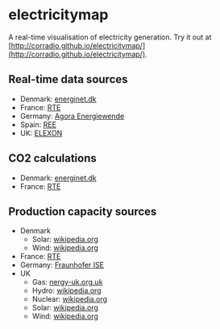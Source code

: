 # electricitymap
A real-time visualisation of electricity generation. Try it out at [http://corradio.github.io/electricitymap/](http://corradio.github.io/electricitymap/).

## Real-time data sources
- Denmark: [energinet.dk](http://energinet.dk/EN/El/Sider/Elsystemet-lige-nu.aspx)
- France: [RTE](http://www.rte-france.com/en/eco2mix/eco2mix)
- Germany: [Agora Energiewende](https://www.agora-energiewende.de/en/topics/-agothem-/Produkt/produkt/76/Agorameter/)
- Spain: [REE](https://demanda.ree.es/generacion_acumulada.html)
- UK: [ELEXON](http://www.bmreports.com/bsp/additional/soapfunctions.php?element=generationbyfueltypetable)

## CO2 calculations
- Denmark: [energinet.dk](http://www.energinet.dk/DA/El/Engrosmarked/Udtraek-af-markedsdata/Sider/Om-Elsystemet-lige-nu.aspx)
- France: [RTE](http://www.rte-france.com/en/eco2mix/eco2mix-co2-en)

## Production capacity sources
- Denmark
  - Solar: [wikipedia.org](https://en.wikipedia.org/wiki/Solar_power_in_Denmark)
  - Wind: [wikipedia.org](https://en.wikipedia.org/wiki/Wind_power_in_Denmark#Capacities_and_production)
- France: [RTE](http://clients.rte-france.com/lang/an/visiteurs/vie/prod/parc_reference.jsp)
- Germany: [Fraunhofer ISE](https://www.energy-charts.de/power_inst.htm)
- UK
    - Gas: [nergy-uk.org.uk](http://www.energy-uk.org.uk/energy-industry/gas-generation.html)
    - Hydro: [wikipedia.org](https://en.wikipedia.org/wiki/Hydroelectricity_in_the_United_Kingdom)
    - Nuclear: [wikipedia.org](https://en.wikipedia.org/wiki/Nuclear_power_in_the_United_Kingdom)
    - Solar: [wikipedia.org](https://en.wikipedia.org/wiki/Solar_power_in_the_United_Kingdom)
    - Wind: [wikipedia.org](https://en.wikipedia.org/wiki/Wind_power_in_the_United_Kingdom)
